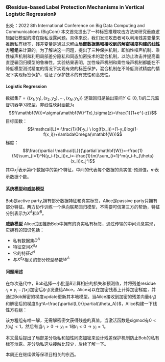 ### 《Residue-based Label Protection Mechanisms in Vertical Logistic Regression》
出处：2022 8th International Conference on Big Data Computing and Communications (BigCom)
本文首先提出了一种标签推理攻击方法来研究垂直逻辑回归模型的潜在隐私泄露问题。具体来说，我们发现攻击者可以利用残差变量来推断私有标签，残差变量是通过求解由**局部数据集和接收到的解密梯度构建的线性方程组**来计算的。为了解决这一问题，提出了三种保护机制，即加性噪声机制、乘性噪声机制和利用局部差分隐私和同态加密技术的混合机制，以防止攻击并提高垂直逻辑回归模型的鲁棒性。实验结果表明，加性噪声机制和乘性噪声机制都能在不降低模型测试精度的情况下实现有效的标签保护，混合机制在不降低测试精度的情况下实现标签保护，验证了保护技术的有效性和高效性。

#### Logistic Regression
数据集$T=\{(x_1,y_1),(x_2,y_2),\cdots,(x_N,y_N)\}$
逻辑回归是输出空间$Y \in \{0,1\}$的二元监督机器学习模型，非线性映射函数为
$$f(\mathbf{W})=\sigma(\mathbf{W}^Tx),\sigma(z)=\frac{1}{1+e^{-z}}$$
目标函数：
$$\mathcal{L}=-\frac{1}{N}y_i \ log(f(x_i))+(1-y_i)log(1-f(x_i))+\lambda\Omega(\mathbf{W})$$
梯度：
$$\frac{\partial \mathcal{L}}{\partial \mathbf{W}}=-\frac{1}{N}\sum_{i=1}^N(y_i-f(x_i))x_i=-\frac{1}{m}\sum_{i=1}^m(y_i-h_{\theta}(x_i))x_j^i$$
其中$x_j^i$表示第$i$个数据中的第$j$个特征，中间的代表每个数据的真实值-预测值，$m$表示数据个数。

#### 系统模型和威胁模型
Bob是active party,拥有部分数据特征和真实标签，Alice是passive party只拥有部分特征。两方协作训练一个纵向联邦回归模型，不需要可信第三方的帮助，特征分别表示为$X^A$和$X^B$。

**威胁模型**
Alice试图推断Bob中拥有的真实私有标签，通过传输的中间消息实现，它拥有的知识包括：
- 私有数据集$D^A$
- 特征空间$X^{d_A}$
- 它的特征$d^A$
- 与$X^{d_A}$相关的部分模型参数$W^A$

#### 问题阐述
在每次迭代中，Bob选择一小批量$B$计算相应的损失和预测值，并将残差residue  $r_i=y_i-f(x_i)$加密后$\lang r_i \rang$发送给Alice，Alice可以在加密残基上计算加密梯度，并通过Bob解密的梯度update更新其本地模型。当Ailce接收到加密的残差向量$\lang r_i \rang$和解密后的梯度$g^A=\frac{\partial(L)}{\partial(\theta_A)}$，Alice构建一下线性方程组：

该方程组有唯一解，无需解密密文获得残差的真值，当激活函数是sigmod有$0 < f(x_i) < 1$，然后有当$r_i>0 \rightarrow y_i=1$和$r_i < 0\rightarrow y_i =1$。

本文最后提出了局部差分隐私和加性同态加密来设计残差保护机制防止Bob的私有标签泄露。差分隐私这块接触比较少，后续了解一下。

本周还在继续做等保项目相关的东西。

